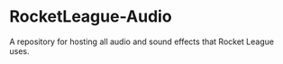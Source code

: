 # RocketLeague-Audio
A repository for hosting all audio and sound effects that Rocket League uses. 
